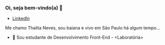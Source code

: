 ### Oi, seja bem-vindo(a) &#127803;

- [LinkedIn](https://www.linkedin.com/in/thalitanevesdesouza/)

<!--
**ThalitaNeves95/ThalitaNeves95** is a ✨ _special_ ✨ repository because its `README.md` (this file) appears on your GitHub profile. -->

Me chamo Thalita Neves, sou baiana e vivo em São Paulo há algum tempo...

- 🌱 Sou estudante de Desenvolvimento Front-End - <Laboratória>
